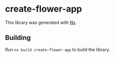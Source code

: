 # create-flower-app

This library was generated with [Nx](https://nx.dev).

## Building

Run `nx build create-flower-app` to build the library.
